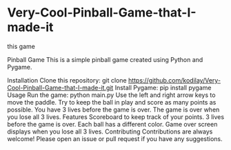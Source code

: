 # Very-Cool-Pinball-Game-that-I-made-it
this game 


Pinball Game
This is a simple pinball game created using Python and Pygame.

Installation
Clone this repository: git clone https://github.com/kodilay/Very-Cool-Pinball-Game-that-I-made-it.git
Install Pygame: pip install pygame
Usage
Run the game: python main.py
Use the left and right arrow keys to move the paddle.
Try to keep the ball in play and score as many points as possible.
You have 3 lives before the game is over.
The game is over when you lose all 3 lives.
Features
Scoreboard to keep track of your points.
3 lives before the game is over.
Each ball has a different color.
Game over screen displays when you lose all 3 lives.
Contributing
Contributions are always welcome! Please open an issue or pull request if you have any suggestions.
